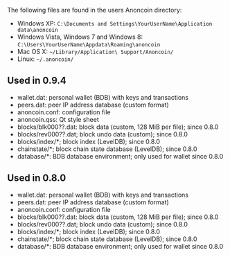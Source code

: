The following files are found in the users Anoncoin directory:

* Windows XP: <code>C:\Documents and Settings\YourUserName\Application data\anoncoin</code>
* Windows Vista, Windows 7 and Windows 8: <code>C:\Users\YourUserName\Appdata\Roaming\anoncoin</code>
* Mac OS X: <code>~/Library/Application\ Support/Anoncoin/</code>
* Linux: <code>~/.anoncoin/</code>

Used in 0.9.4
-------------
* wallet.dat: personal wallet (BDB) with keys and transactions
* peers.dat: peer IP address database (custom format)
* anoncoin.conf: configuration file
* anoncoin.qss: Qt style sheet
* blocks/blk000??.dat: block data (custom, 128 MiB per file); since 0.8.0
* blocks/rev000??.dat; block undo data (custom); since 0.8.0
* blocks/index/*; block index (LevelDB); since 0.8.0
* chainstate/*; block chain state database (LevelDB); since 0.8.0
* database/*: BDB database environment; only used for wallet since 0.8.0

Used in 0.8.0
-------------
* wallet.dat: personal wallet (BDB) with keys and transactions
* peers.dat: peer IP address database (custom format)
* anoncoin.conf: configuration file
* blocks/blk000??.dat: block data (custom, 128 MiB per file); since 0.8.0
* blocks/rev000??.dat; block undo data (custom); since 0.8.0
* blocks/index/*; block index (LevelDB); since 0.8.0
* chainstate/*; block chain state database (LevelDB); since 0.8.0
* database/*: BDB database environment; only used for wallet since 0.8.0
